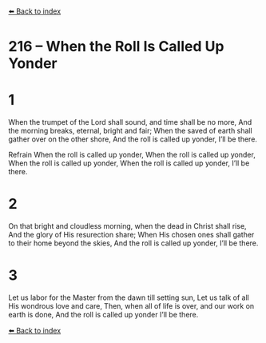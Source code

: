 [⬅️ Back to index](../README.md)

# 216 – When the Roll Is Called Up Yonder


# 1
When the trumpet of the Lord shall sound,
and time shall be no more,
And the morning breaks, eternal, bright and fair;
When the saved of earth shall gather
over on the other shore,
And the roll is called up yonder, I’ll be there.

Refrain
When the roll is called up yonder,
When the roll is called up yonder,
When the roll is called up yonder,
When the roll is called up yonder, I’ll be there.

# 2
On that bright and cloudless morning,
when the dead in Christ shall rise,
And the glory of His resurection share;
When His chosen ones shall gather
to their home beyond the skies,
And the roll is called up yonder, I’ll be there.

# 3
Let us labor for the Master
from the dawn till setting sun,
Let us talk of all His wondrous love and care,
Then, when all of life is over,
and our work on earth is done,
And the roll is called up yonder I’ll be there.

[⬅️ Back to index](../README.md)
